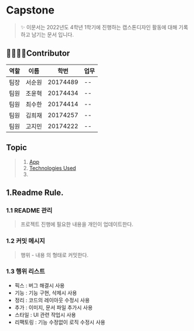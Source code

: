 Capstone
===
> ✨ 이문서는 2022년도 4학년 1학기에 진행하는 캡스톤디자인 활동에 대해 기록하고 남기는 문서 입니다.


👨‍👨‍👧‍👦Contributor
---
|역할|이름|학번|업무|
|--|--|--|--|
|팀장|서순원|20174489|--|
|팀원|조윤혁|20174434|--|
|팀원|최수한|20174414|--|
|팀원|김희재|20174257|--|
|팀원|고지민|20174222|--|


## Topic

> 1. [App](#topic)
> 2. [Technologies Used](#Skill)
> 3.  




## 1.Readme Rule.  


### 1.1 README 관리

> 프로젝트 진행에 필요한 내용을 개인이 업데이트한다.

### 1.2 커밋 메시지

> 행위 - 내용 의 형태로 커밋한다.

### 1.3 행위 리스트

+ 픽스 : 버그 해결시 사용
+ 기능 : 기능 구현, 삭제시 사용
+ 정리 : 코드의 레이아웃 수정시 사용
+ 추가 : 이미지, 문서 파일 추가시 사용
+ 스타일 : UI 관련 작업시 사용
+ 리팩토링 : 기능 수정없이 로직 수정시 사용

